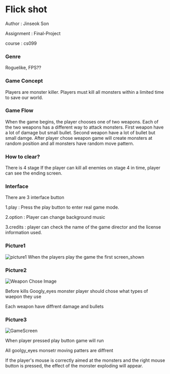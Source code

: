 # Flick shot

 Author : Jinseok Son 

 Assignment : Final-Project

 course : cs099

### Genre

Roguelike, FPS?? 



### Game Concept

 Players are monster killer. Players must kill all monsters within a limited time to save our world.



### Game Flow 

When the game begins, the player chooses one of two weapons.  Each of the two weapons has a different way to attack monsters. First weapon have a lot of damage but small bullet. Second weapon have  a lot of bullet but small damge. After player chose weapon game will create monsters at random position and all monsters have random move pattern.

### How to clear?

There is 4 stage  If the player can kill all enemies on stage 4 in time, player can see the ending screen.



### Interface

There are 3 interface button

1.play  : Press the play button to enter real game mode.

2.option : Player can change background music

3.credits : player can check the name of the game director and the license information used.



### Picture1
![picture1](https://user-images.githubusercontent.com/60171037/85101457-67a77b80-b23d-11ea-89f6-870be7cc9f39.png)
When the players play the game the first screen_shown





### Picture2


![Weapon Chose Image](https://user-images.githubusercontent.com/60171037/85101473-75f59780-b23d-11ea-9065-f22cd74abc35.png)

Before  kills Googly_eyes monster  player should chose what types of waepon they use 

Each weapon have diffrent damage and bullets 














### Picture3
![GameScreen](https://user-images.githubusercontent.com/60171037/85101497-80b02c80-b23d-11ea-8264-77fbb9e26f9c.png)


When player pressed play button game will run

All goolgy_eyes monsetr moving patters are diffrent 

If the player's mouse is correctly aimed at the monsters and the right mouse button is pressed, the effect of the monster exploding will appear.



